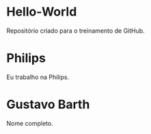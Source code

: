 # Hello-World
Repositório criado para o treinamento de GitHub.
# Philips
Eu trabalho na Philips.
# Gustavo Barth
Nome completo.
